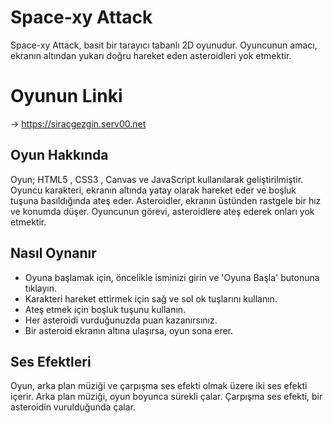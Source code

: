 # Space-xy Attack
Space-xy Attack, basit bir tarayıcı tabanlı 2D oyunudur. Oyuncunun amacı, ekranın altından yukarı doğru hareket eden asteroidleri yok etmektir.

# Oyunun Linki
-> https://siracgezgin.serv00.net

## Oyun Hakkında
Oyun; HTML5 , CSS3 , Canvas ve JavaScript kullanılarak geliştirilmiştir. Oyuncu karakteri, ekranın altında yatay olarak hareket eder ve boşluk tuşuna basıldığında ateş eder. Asteroidler, ekranın üstünden rastgele bir hız ve konumda düşer. Oyuncunun görevi, asteroidlere ateş ederek onları yok etmektir.

## Nasıl Oynanır
- Oyuna başlamak için, öncelikle isminizi girin ve 'Oyuna Başla' butonuna tıklayın.
- Karakteri hareket ettirmek için sağ ve sol ok tuşlarını kullanın.
- Ateş etmek için boşluk tuşunu kullanın.
- Her asteroidi vurduğunuzda puan kazanırsınız.
- Bir asteroid ekranın altına ulaşırsa, oyun sona erer.

## Ses Efektleri
Oyun, arka plan müziği ve çarpışma ses efekti olmak üzere iki ses efekti içerir. Arka plan müziği, oyun boyunca sürekli çalar. Çarpışma ses efekti, bir asteroidin vurulduğunda çalar.
